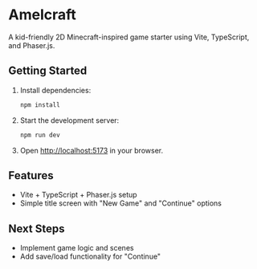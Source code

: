 # Amelcraft

A kid-friendly 2D Minecraft-inspired game starter using Vite, TypeScript, and Phaser.js.

## Getting Started

1. Install dependencies:
   ```sh
   npm install
   ```
2. Start the development server:
   ```sh
   npm run dev
   ```
3. Open [http://localhost:5173](http://localhost:5173) in your browser.

## Features
- Vite + TypeScript + Phaser.js setup
- Simple title screen with "New Game" and "Continue" options

## Next Steps
- Implement game logic and scenes
- Add save/load functionality for "Continue"
